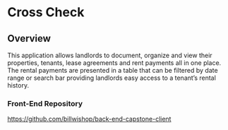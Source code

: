 # Cross Check

## Overview

This application allows landlords to document, organize and view their properties, tenants, lease agreements and rent payments all in one place. The rental payments are presented in a table that can be filtered by date range or search bar providing landlords easy access to a tenant’s rental history. 

### Front-End Repository
https://github.com/billwishop/back-end-capstone-client



